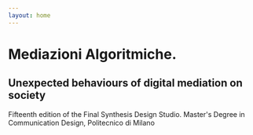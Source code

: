 ```yaml
---
layout: home
---
```


# Mediazioni Algoritmiche.
## Unexpected behaviours of digital mediation on society
Fifteenth edition of the Final Synthesis Design Studio. Master's Degree in Communication Design, Politecnico di Milano

